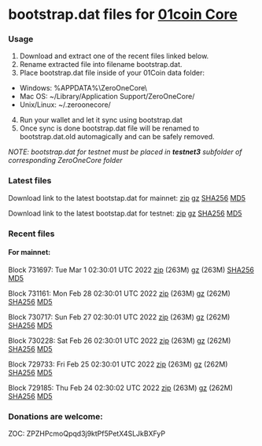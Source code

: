 # bootstrap.dat files for [01coin Core](https://01coin.io)

### Usage

1. Download and extract one of the recent files linked below.
2. Rename extracted file into filename bootstrap.dat.
3. Place bootstrap.dat file inside of your 01Coin data folder:
 - Windows: %APPDATA%\ZeroOneCore\
 - Mac OS: ~/Library/Application Support/ZeroOneCore/
 - Unix/Linux: ~/.zeroonecore/
4. Run your wallet and let it sync using bootstrap.dat
5. Once sync is done bootstrap.dat file will be renamed to bootstrap.dat.old automagically and can be safely removed.

_NOTE: bootstrap.dat for testnet must be placed in **testnet3** subfolder of corresponding ZeroOneCore folder_

### Latest files
Download link to the latest bootstap.dat for mainnet: [zip](https://files.01coin.io/mainnet/bootstrap.dat.zip) [gz](https://files.01coin.io/mainnet/bootstrap.dat.tar.gz) [SHA256](https://files.01coin.io/mainnet/sha256.txt) [MD5](https://files.01coin.io/mainnet/md5.txt)

Download link to the latest bootstap.dat for testnet: [zip](https://files.01coin.io/testnet/bootstrap.dat.zip) [gz](https://files.01coin.io/testnet/bootstrap.dat.tar.gz) [SHA256](https://files.01coin.io/testnet/sha256.txt) [MD5](https://files.01coin.io/testnet/md5.txt)

### Recent files

#### For mainnet:

Block 731697: Tue Mar  1 02:30:01 UTC 2022 [zip](https://files.01coin.io/mainnet/2022-03-01/bootstrap.dat.zip) (263M) [gz](https://files.01coin.io/mainnet/2022-03-01/bootstrap.dat.tar.gz) (263M) [SHA256](https://files.01coin.io/mainnet/2022-03-01/sha256.txt) [MD5](https://files.01coin.io/mainnet/2022-03-01/md5.txt)

Block 731161: Mon Feb 28 02:30:01 UTC 2022 [zip](https://files.01coin.io/mainnet/2022-02-28/bootstrap.dat.zip) (263M) [gz](https://files.01coin.io/mainnet/2022-02-28/bootstrap.dat.tar.gz) (262M) [SHA256](https://files.01coin.io/mainnet/2022-02-28/sha256.txt) [MD5](https://files.01coin.io/mainnet/2022-02-28/md5.txt)

Block 730717: Sun Feb 27 02:30:01 UTC 2022 [zip](https://files.01coin.io/mainnet/2022-02-27/bootstrap.dat.zip) (263M) [gz](https://files.01coin.io/mainnet/2022-02-27/bootstrap.dat.tar.gz) (262M) [SHA256](https://files.01coin.io/mainnet/2022-02-27/sha256.txt) [MD5](https://files.01coin.io/mainnet/2022-02-27/md5.txt)

Block 730228: Sat Feb 26 02:30:01 UTC 2022 [zip](https://files.01coin.io/mainnet/2022-02-26/bootstrap.dat.zip) (263M) [gz](https://files.01coin.io/mainnet/2022-02-26/bootstrap.dat.tar.gz) (262M) [SHA256](https://files.01coin.io/mainnet/2022-02-26/sha256.txt) [MD5](https://files.01coin.io/mainnet/2022-02-26/md5.txt)

Block 729733: Fri Feb 25 02:30:01 UTC 2022 [zip](https://files.01coin.io/mainnet/2022-02-25/bootstrap.dat.zip) (263M) [gz](https://files.01coin.io/mainnet/2022-02-25/bootstrap.dat.tar.gz) (262M) [SHA256](https://files.01coin.io/mainnet/2022-02-25/sha256.txt) [MD5](https://files.01coin.io/mainnet/2022-02-25/md5.txt)

Block 729185: Thu Feb 24 02:30:02 UTC 2022 [zip](https://files.01coin.io/mainnet/2022-02-24/bootstrap.dat.zip) (263M) [gz](https://files.01coin.io/mainnet/2022-02-24/bootstrap.dat.tar.gz) (262M) [SHA256](https://files.01coin.io/mainnet/2022-02-24/sha256.txt) [MD5](https://files.01coin.io/mainnet/2022-02-24/md5.txt)


### Donations are welcome:

ZOC: ZPZHPcmoQpqd3j9ktPf5PetX4SLJkBXFyP
